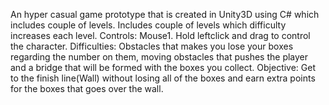 An hyper casual game prototype that is created in Unity3D using C# which includes couple of levels. 
Includes couple of levels which difficulty increases each level. 
Controls: Mouse1. Hold leftclick and drag to control the character. 
Difficulties: Obstacles that makes you lose your boxes regarding the number on them, moving obstacles that pushes the player and a bridge that will be formed with the boxes you collect. 
Objective: Get to the finish line(Wall) without losing all of the boxes and earn extra points for the boxes that goes over the wall.
